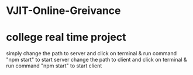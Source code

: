 # VJIT-Online-Greivance
# college real time project

simply
change the path to server and click on terminal & run command "npm start" to start server
change the path to client and click on terminal & run command "npm start" to start client
